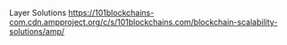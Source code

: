 Layer Solutions
https://101blockchains-com.cdn.ampproject.org/c/s/101blockchains.com/blockchain-scalability-solutions/amp/

